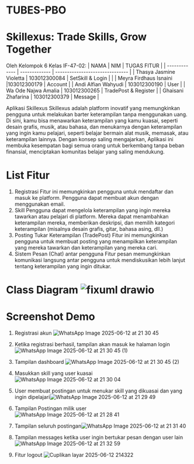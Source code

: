 # TUBES-PBO
# Skillexus: Trade Skills, Grow Together

Oleh Kelompok 6 Kelas IF-47-02: 
|     NAMA      |      NIM      |           TUGAS FITUR           |
| ------------- | ------------- | ------------------------------- |
| Thasya Jasmine Violetta | 103012300084 |       SetSkill & Login   |                        |
| Meyra Firdhaus Isnaini |103012300179 | Account |
| Andi Alfian Wahyudi | 103012300190 | User |
| Wa Ode Najwa Amalia | 103012300265 | TradePost & Register |
| Ghaisani Zhafarina | 103012300379 | Message |

Aplikasi Skillexus 
Skillexus adalah platform inovatif yang memungkinkan pengguna untuk melakukan barter 
keterampilan tanpa menggunakan uang. Di sini, kamu bisa menawarkan keterampilan yang 
kamu kuasai, seperti desain grafis, musik, atau bahasa, dan menukarnya dengan 
keterampilan yang ingin kamu pelajari, seperti belajar bermain alat musik, memasak, atau 
keterampilan lainnya. Dengan konsep saling mengajarkan, Aplikasi ini membuka 
kesempatan bagi semua orang untuk berkembang tanpa beban finansial, menciptakan 
komunitas belajar yang saling mendukung.

# List Fitur
1. Registrasi 
Fitur ini memungkinkan pengguna untuk mendaftar dan masuk ke platform. 
Pengguna dapat membuat akun dengan menggunakan email.  
2. Skill 
Pengguna dapat mengelola keterampilan yang ingin mereka tawarkan atau pelajari 
di platform. Mereka dapat menambahkan keterampilan mereka, memberikan 
deskripsi, dan memilih kategori keterampilan (misalnya desain grafis, gitar, bahasa 
asing, dll.) 
3. Posting Tukar Keterampilan (TradePost) 
Fitur ini memungkinkan pengguna untuk membuat posting yang menampilkan 
keterampilan yang mereka tawarkan dan keterampilan yang mereka cari. 
4. Sistem Pesan (Chat) antar pengguna 
Fitur pesan memungkinkan komunikasi langsung antar pengguna untuk 
mendiskusikan lebih lanjut tentang keterampilan yang ingin ditukar.

# Class Diagram ![fixuml drawio](https://github.com/user-attachments/assets/065cfefb-4d50-4462-81a2-6bada7f51df0)

# Screenshot Demo
1. Registrasi akun
![WhatsApp Image 2025-06-12 at 21 30 45](https://github.com/user-attachments/assets/e7908245-e76d-47f6-baff-83bdbd6d36b1)

2. Ketika registrasi berhasil, tampilan akan masuk ke halaman login
![WhatsApp Image 2025-06-12 at 21 30 45 (1)](https://github.com/user-attachments/assets/4b0b0359-ef1d-4ace-890b-e4f0ac0cc09f)

3. Tampilan dashboard
![WhatsApp Image 2025-06-12 at 21 30 45 (2)](https://github.com/user-attachments/assets/ae07613c-fe28-441c-a6e0-5d686640a46e)

4. Masukkan skill yang user kuasai
![WhatsApp Image 2025-06-12 at 21 30 04](https://github.com/user-attachments/assets/2bd70780-c952-4791-aa52-d91fa848ca88)

5. User membuat postingan untuk menukar skill yang dikuasai dan yang ingin dipelajari![WhatsApp Image 2025-06-12 at 21 29 49](https://github.com/user-attachments/assets/276a9f53-f276-494c-b082-d6aec8615037)

6. Tampilan Postingan milik user
![WhatsApp Image 2025-06-12 at 21 28 41](https://github.com/user-attachments/assets/5dad69a1-4193-4f87-bf98-2ef6f16c7fae)

7. Tampilan seluruh postingan![WhatsApp Image 2025-06-12 at 21 31 40](https://github.com/user-attachments/assets/00d9563a-fd82-4904-b2cc-f986810f0ae5)
   
8. Tampilan messages ketika user ingin bertukar pesan dengan user lain![WhatsApp Image 2025-06-12 at 21 32 59](https://github.com/user-attachments/assets/4e7999b4-b03f-43e4-bd1c-584eb194468f)

9. Fitur logout
![Cuplikan layar 2025-06-12 214322](https://github.com/user-attachments/assets/422e6449-af23-4b5b-92a2-6a1d96a4ed69)









